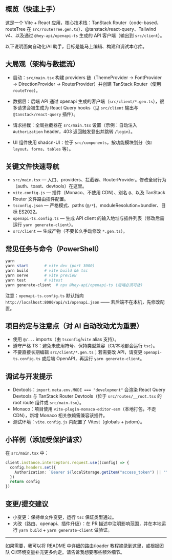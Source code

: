 ## 概览（快速上手）

这是一个 Vite + React 应用，核心技术栈：TanStack Router（code-based，routeTree 在 `src/routeTree.gen.ts`）、@tanstack/react-query、Tailwind v4、以及通过 `@hey-api/openapi-ts` 生成的 API 客户端（输出到 `src/client`）。

以下说明面向自动化/AI 助手，目标是能马上编辑、构建和调试本仓库。

## 大局观（架构与数据流）

- 启动：`src/main.tsx` 构建 providers 链（ThemeProvider → FontProvider → DirectionProvider → RouterProvider）并创建 TanStack Router（使用 `routeTree`）。
- 数据层：后端 API 通过 openapi 生成的客户端（`src/client/*.gen.ts`），很多请求会被生成为 React Query hooks（见 `src/client` 输出与 `@tanstack/react-query` 插件）。
- 请求拦截：全局拦截器在 `src/main.tsx` 设置（示例：自动注入 `Authorization` header，403 返回触发登出并跳转 `/login`）。

- UI 组件使用 shadcn-UI：位于 `src/components`，按功能模块划分（如 `layout`、`forms`、`tables` 等）。

## 关键文件快速导航

- `src/main.tsx` — 入口、providers、拦截器、RouterProvider。修改全局行为（auth、toast、devtools）在这里。
- `vite.config.js` — 插件（Monaco、不使用 CDN）、别名 `@`、以及 TanStack Router 文件路由插件配置。
- `tsconfig.json` — 严格模式、paths (`@/*`)、moduleResolution=bundler、目标 ES2022。
- `openapi-ts.config.ts` — 生成 API client 的输入地址与插件列表（修改后需运行 `yarn generate-client`）。
- `src/client` — 生成产物（不要长久手动修改 `*.gen.ts`）。

## 常见任务与命令（PowerShell）

```powershell
yarn
yarn start       # vite dev (port 3000)
yarn build       # vite build && tsc
yarn serve       # vite preview
yarn test        # vitest
yarn generate-client  # npx @hey-api/openapi-ts (后端必须可达)
```

注意：`openapi-ts.config.ts` 默认指向 `http://localhost:8080/api/v1/openapi.json` —— 若后端不在本机，先修改配置。

## 项目约定与注意点（对 AI 自动改动尤为重要）

- 使用 `@/...` imports（由 `tsconfig`/`vite` alias 支持）。
- 遵守严格 TS：避免未使用符号、保持类型兼容（CI/本地都会运行 `tsc`）。
- 不要直接长期编辑 `src/client/*.gen.ts`；若需要改 API，请变更 `openapi-ts.config.ts` 或后端 OpenAPI，再运行 `yarn generate-client`。

## 调试与开发提示

- Devtools：`import.meta.env.MODE === "development"` 会渲染 React Query Devtools 与 TanStack Router Devtools（位于 `src/routes/__root.tsx` 的 root route 组件或 `src/main.tsx`）。
- Monaco：项目使用 `vite-plugin-monaco-editor-esm`（本地打包，不走 CDN），新增 Monaco 相关依赖需兼容该插件。
- 测试环境：`vite.config.js` 内配置了 Vitest（globals + jsdom）。

## 小样例（添加受保护请求）

在 `src/main.tsx` 中：

```ts
client.instance.interceptors.request.use((config) => {
  config.headers.set({
    Authorization: `Bearer ${localStorage.getItem("access_token") || ""}`,
  })
  return config
})
```

## 变更/提交建议

- 小变更：保持单文件变更，运行 `tsc` 保证类型通过。
- 大改（路由、openapi、插件升级）：在 PR 描述中注明影响范围，并在本地运行 `yarn build` + `yarn generate-client` 做验证。

---

如果需要，我可以将 README 中详细的路由/loader 教程摘录到这里，或根据团队 CI/环境变量补充更多约定。请告诉我想要哪些额外细节。

